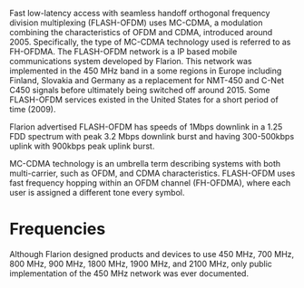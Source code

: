 Fast low-latency access with seamless handoff orthogonal frequency division multiplexing (FLASH-OFDM) uses MC-CDMA, a modulation combining the characteristics of OFDM and CDMA, introduced around 2005. Specifically, the type of MC-CDMA technology used is referred to as FH-OFDMA. The FLASH-OFDM network is a IP based mobile communications system developed by Flarion. This network was implemented in the 450 MHz band in a some regions in Europe including Finland, Slovakia and Germany as a replacement for NMT-450 and C-Net C450 signals before ultimately being switched off around 2015. Some FLASH-OFDM services existed in the United States for a short period of time (2009).

Flarion advertised FLASH-OFDM has speeds of 1Mbps downlink in a 1.25 FDD spectrum with peak 3.2 Mbps downlink burst and having 300-500kbps uplink with 900kbps peak uplink burst.


MC-CDMA technology is an umbrella term describing systems with both multi-carrier, such as OFDM, and CDMA characteristics. FLASH-OFDM uses fast frequency hopping within an OFDM channel (FH-OFDMA), where each user is assigned a different tone every symbol.

# Frequencies
Although Flarion designed products and devices to use 450 MHz, 700 MHz, 800 MHz, 900 MHz, 1800 MHz, 1900 MHz, and 2100 MHz, only public implementation of the 450 MHz network was ever documented.